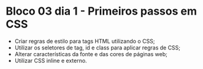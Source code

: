 # Bloco 03 dia 1 - Primeiros passos em CSS #

* Criar regras de estilo para tags HTML utilizando o CSS;
* Utilizar os seletores de tag, id e class para aplicar regras de CSS;
* Alterar características da fonte e das cores de páginas web;
* Utilizar CSS inline e externo.
